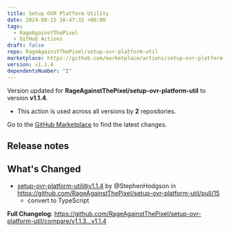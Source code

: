 ```yaml
---
title: Setup OVR Platform Utility
date: 2024-08-15 16:47:32 +00:00
tags:
  - RageAgainstThePixel
  - GitHub Actions
draft: false
repo: RageAgainstThePixel/setup-ovr-platform-util
marketplace: https://github.com/marketplace/actions/setup-ovr-platform-utility
version: v1.1.4
dependentsNumber: "2"
---
```



Version updated for **RageAgainstThePixel/setup-ovr-platform-util** to version **v1.1.4**.
- This action is used across all versions by **2** repositories.

Go to the [GitHub Marketplace](https://github.com/marketplace/actions/setup-ovr-platform-utility) to find the latest changes.

## Release notes

## What's Changed
* setup-ovr-platform-util@v1.1.4 by @StephenHodgson in https://github.com/RageAgainstThePixel/setup-ovr-platform-util/pull/15
  - convert to TypeScript

**Full Changelog**: https://github.com/RageAgainstThePixel/setup-ovr-platform-util/compare/v1.1.3...v1.1.4
